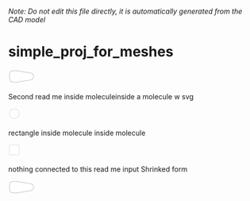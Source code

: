 ###### Note: Do not edit this file directly, it is automatically generated from the CAD model

# simple_proj_for_meshes

![](/project.svg)

 Second read me inside moleculeinside a molecule w svg  

![readme](/readme1719753273629.svg)

rectangle inside molecule inside molecule
 

![readme](/readme1719754980068.svg)

nothing connected to this read me input
Shrinked form 

![readme](/readme1719596333544.svg)



